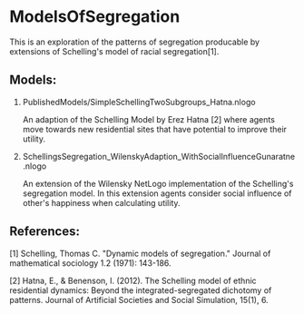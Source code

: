 # ModelsOfSegregation

This is an exploration of the patterns of segregation producable by extensions of Schelling's model of racial segregation[1].

## Models:
1. PublishedModels/SimpleSchellingTwoSubgroups_Hatna.nlogo

	An adaption of the Schelling Model by Erez Hatna [2] where agents move towards new residential sites that have potential to improve their utility. 
  
2. SchellingsSegregation_WilenskyAdaption_WithSocialInfluenceGunaratne.nlogo

	An extension of the Wilensky NetLogo implementation of the Schelling's segregation model. In this extension agents consider social influence of other's happiness when calculating utility.

## References:

[1] Schelling, Thomas C. "Dynamic models of segregation." Journal of mathematical sociology 1.2 (1971): 143-186.

[2] Hatna, E., & Benenson, I. (2012). The Schelling model of ethnic residential dynamics: Beyond the integrated-segregated dichotomy of patterns. Journal of Artificial Societies and Social Simulation, 15(1), 6.


